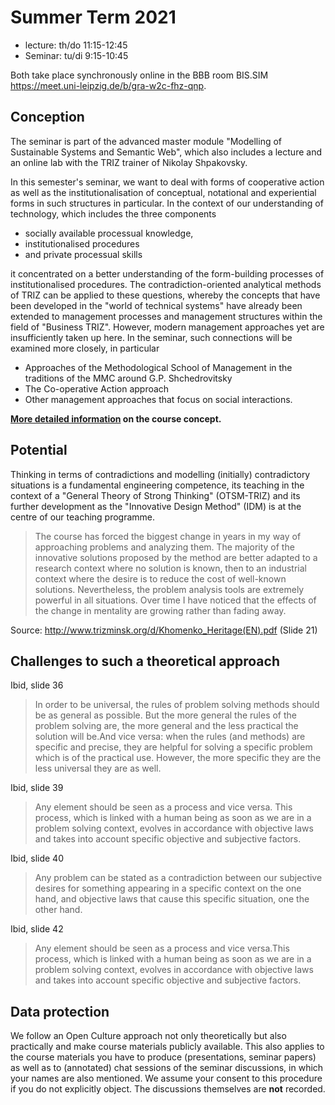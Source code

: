 # Summer Term 2021

* lecture: th/do 11:15-12:45 
* Seminar: tu/di 9:15-10:45 

Both take place synchronously online in the BBB room BIS.SIM
<https://meet.uni-leipzig.de/b/gra-w2c-fhz-qnp>.

## Conception

The seminar is part of the advanced master module "Modelling of Sustainable
Systems and Semantic Web", which also includes a lecture and an online lab
with the TRIZ trainer of Nikolay Shpakovsky.

In this semester's seminar, we want to deal with forms of cooperative action
as well as the institutionalisation of conceptual, notational and experiential
forms in such structures in particular. In the context of our understanding of
technology, which includes the three components 
* socially available processual knowledge,
* institutionalised procedures
* and private processual skills

it concentrated on a better understanding of the form-building processes of
institutionalised procedures. The contradiction-oriented analytical methods of
TRIZ can be applied to these questions, whereby the concepts that have been
developed in the "world of technical systems" have already been extended to
management processes and management structures within the field of "Business
TRIZ". However, modern management approaches yet are insufficiently taken up
here. In the seminar, such connections will be examined more closely, in
particular

* Approaches of the Methodological School of Management in the traditions of
  the MMC around G.P. Shchedrovitsky
* The Co-operative Action approach
* Other management approaches that focus on social interactions. 

__[More detailed information](2021-04-13/README.md) on the course concept.__

## Potential 

Thinking in terms of contradictions and modelling (initially) contradictory
situations is a fundamental engineering competence, its teaching in the
context of a "General Theory of Strong Thinking" (OTSM-TRIZ) and its further
development as the "Innovative Design Method" (IDM) is at the centre of our
teaching programme.

> The course has forced the biggest change in years in my way of approaching
> problems and analyzing them. The majority of the innovative solutions
> proposed by the method are better adapted to a research context where no
> solution is known, then to an industrial context where the desire is to
> reduce the cost of well-known solutions. Nevertheless, the problem analysis
> tools are extremely powerful in all situations. Over time I have noticed
> that the effects of the change in mentality are growing rather than fading
> away.

Source: <http://www.trizminsk.org/d/Khomenko_Heritage(EN).pdf> (Slide 21)

## Challenges to such a theoretical approach

Ibid, slide 36
> In order to be universal, the rules of problem solving methods should be as
> general as possible. But the more general the rules of the problem solving
> are, the more general and the less practical the solution will be.And vice
> versa: when the rules (and methods) are specific and precise, they are
> helpful for solving a specific problem which is of the practical use.
> However, the more specific they are the less universal they are as well.

Ibid, slide 39
> Any element should be seen as a process and vice versa. This process, which
> is linked with a human being as soon as we are in a problem solving context,
> evolves in accordance with objective laws and takes into account specific
> objective and subjective factors.

Ibid, slide 40
> Any problem can be stated as a contradiction between our subjective desires
> for something appearing in a specific context on the one hand, and objective
> laws that cause this specific situation, one the other hand.

Ibid, slide 42
> Any element should be seen as a process and vice versa.This process, which
> is linked with a human being as soon as we are in a problem solving context,
> evolves in accordance with objective laws and takes into account specific
> objective and subjective factors.

## Data protection

We follow an Open Culture approach not only theoretically but also practically
and make course materials publicly available.  This also applies to the course
materials you have to produce (presentations, seminar papers) as well as to
(annotated) chat sessions of the seminar discussions, in which your names are
also mentioned.  We assume your consent to this procedure if you do not
explicitly object.  The discussions themselves are __not__ recorded.
